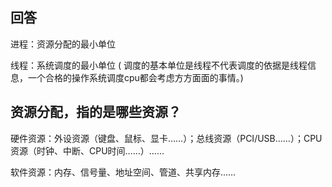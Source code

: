 ## 回答

进程：资源分配的最小单位

线程：系统调度的最小单位 ( 调度的基本单位是线程不代表调度的依据是线程信息，一个合格的操作系统调度cpu都会考虑方方面面的事情。)


## 资源分配，指的是哪些资源？

硬件资源：外设资源（键盘、鼠标、显卡……）；总线资源（PCI/USB……）；CPU资源（时钟、中断、CPU时间……）……

软件资源：内存、信号量、地址空间、管道、共享内存……